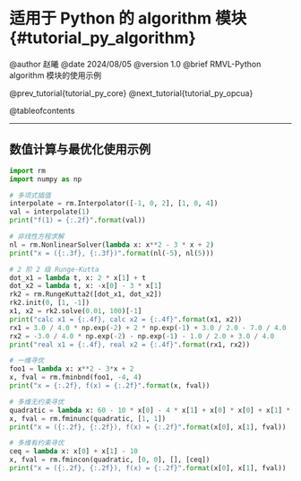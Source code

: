 适用于 Python 的 algorithm 模块 {#tutorial_py_algorithm}
=======================

@author 赵曦
@date 2024/08/05
@version 1.0
@brief RMVL-Python algorithm 模块的使用示例

@prev_tutorial{tutorial_py_core}
@next_tutorial{tutorial_py_opcua}

@tableofcontents

------

## 数值计算与最优化使用示例

```python
import rm
import numpy as np

# 多项式插值
interpolate = rm.Interpolator([-1, 0, 2], [1, 0, 4])
val = interpolate(1)
print("f(1) = {:.2f}".format(val))

# 非线性方程求解
nl = rm.NonlinearSolver(lambda x: x**2 - 3 * x + 2)
print("x = ({:.3f}, {:.3f})".format(nl(-5), nl(5)))

# 2 阶 2 级 Runge-Kutta
dot_x1 = lambda t, x: 2 * x[1] + t
dot_x2 = lambda t, x: -x[0] - 3 * x[1]
rk2 = rm.RungeKutta2([dot_x1, dot_x2])
rk2.init(0, [1, -1])
x1, x2 = rk2.solve(0.01, 100)[-1]
print("calc x1 = {:.4f}, calc x2 = {:.4f}".format(x1, x2))
rx1 = 3.0 / 4.0 * np.exp(-2) + 2 * np.exp(-1) + 3.0 / 2.0 - 7.0 / 4.0
rx2 = -3.0 / 4.0 * np.exp(-2) - np.exp(-1) - 1.0 / 2.0 + 3.0 / 4.0
print("real x1 = {:.4f}, real x2 = {:.4f}".format(rx1, rx2))

# 一维寻优
foo1 = lambda x: x**2 - 3*x + 2
x, fval = rm.fminbnd(foo1, -4, 4)
print("x = {:.2f}, f(x) = {:.2f}".format(x, fval))

# 多维无约束寻优
quadratic = lambda x: 60 - 10 * x[0] - 4 * x[1] + x[0] * x[0] + x[1] * x[1] - x[0] * x[1]
x, fval = rm.fminunc(quadratic, [1, 1])
print("x = ({:.2f}, {:.2f}), f(x) = {:.2f}".format(x[0], x[1], fval))

# 多维有约束寻优
ceq = lambda x: x[0] + x[1] - 10
x, fval = rm.fmincon(quadratic, [0, 0], [], [ceq])
print("x = ({:.2f}, {:.2f}), f(x) = {:.2f}".format(x[0], x[1], fval))
```